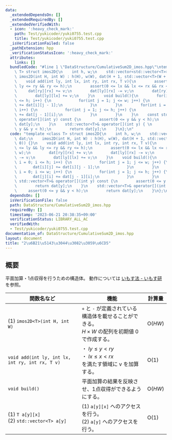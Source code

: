 ```yaml
---
data:
  _extendedDependsOn: []
  _extendedRequiredBy: []
  _extendedVerifiedWith:
  - icon: ':heavy_check_mark:'
    path: Test/yukicoder/yuki0755.test.cpp
    title: Test/yukicoder/yuki0755.test.cpp
  _isVerificationFailed: false
  _pathExtension: hpp
  _verificationStatusIcon: ':heavy_check_mark:'
  attributes:
    links: []
  bundledCode: "#line 1 \"DataStructure/CumulativeSum2D_imos.hpp\"\ntemplate <class\
    \ T> struct imos2D{\n    int h, w;\n    std::vector<std::vector<T>> dat;\n   \
    \ imos2D(int H, int W) : h(H), w(W), dat(H + 1, std::vector<T>(W + 1, 0)) {}\n\
    \    void add(int ly, int lx, int ry, int rx, T v){\n        assert(0 <= ly &&\
    \ ly <= ry && ry <= h);\n        assert(0 <= lx && lx <= rx && rx <= w);\n   \
    \     dat[ry][rx] += v;\n        dat[ly][rx] -= v;\n        dat[ry][lx] -= v;\n\
    \        dat[ly][lx] += v;\n    }\n    void build(){\n        for(int i = 0; i\
    \ <= h; i++) {\n            for(int j = 1; j <= w; j++) {\n                dat[i][j]\
    \ += dat[i][j - 1];\n            }\n        }\n        for(int i = 0; i <= w;\
    \ i++) {\n            for(int j = 1; j <= h; j++) {\n                dat[j][i]\
    \ += dat[j - 1][i];\n            }\n        }\n    }\n    const std::vector<T>&\
    \ operator[](int y) const {\n        assert(0 <= y && y < h);\n        return\
    \ dat[y];\n    }\n    std::vector<T>& operator[](int y) { \n        assert(0 <=\
    \ y && y < h);\n        return dat[y];\n    }\n};\n"
  code: "template <class T> struct imos2D{\n    int h, w;\n    std::vector<std::vector<T>>\
    \ dat;\n    imos2D(int H, int W) : h(H), w(W), dat(H + 1, std::vector<T>(W + 1,\
    \ 0)) {}\n    void add(int ly, int lx, int ry, int rx, T v){\n        assert(0\
    \ <= ly && ly <= ry && ry <= h);\n        assert(0 <= lx && lx <= rx && rx <=\
    \ w);\n        dat[ry][rx] += v;\n        dat[ly][rx] -= v;\n        dat[ry][lx]\
    \ -= v;\n        dat[ly][lx] += v;\n    }\n    void build(){\n        for(int\
    \ i = 0; i <= h; i++) {\n            for(int j = 1; j <= w; j++) {\n         \
    \       dat[i][j] += dat[i][j - 1];\n            }\n        }\n        for(int\
    \ i = 0; i <= w; i++) {\n            for(int j = 1; j <= h; j++) {\n         \
    \       dat[j][i] += dat[j - 1][i];\n            }\n        }\n    }\n    const\
    \ std::vector<T>& operator[](int y) const {\n        assert(0 <= y && y < h);\n\
    \        return dat[y];\n    }\n    std::vector<T>& operator[](int y) { \n   \
    \     assert(0 <= y && y < h);\n        return dat[y];\n    }\n};\n"
  dependsOn: []
  isVerificationFile: false
  path: DataStructure/CumulativeSum2D_imos.hpp
  requiredBy: []
  timestamp: '2023-06-21 20:38:35+09:00'
  verificationStatus: LIBRARY_ALL_AC
  verifiedWith:
  - Test/yukicoder/yuki0755.test.cpp
documentation_of: DataStructure/CumulativeSum2D_imos.hpp
layout: document
title: "2\u6B21\u5143\u3044\u3082\u3059\u6CD5"
---
```


## 概要
平面加算・1点収得を行うための構造体。 
動作については <a href = "https://imoz.jp/algorithms/imos_method.html">いもす法 - いもす研</a> を参照。

|関数名など|機能|計算量|
|---------|----|-----|
|(1) `imos2D<T>(int H, int W)`| `+` と `-` が定義されている構造体を載せることができる。<br> $H \times W$ の配列を初期値 $0$ で作成する。| $\text{O}(HW)$ |
|`void add(int ly, int lx, int ry, int rx, T v)`|・ $ly \leq y < ry$ <br>・ $lx \leq x < rx$ <br> を満たす領域に $\text{v}$ を加算する。| $\text{O}(1)$|
|`void build()`| 平面加算の結果を反映させ、1点収得ができるようにする。| $\text{O}(HW)$ |
|(1) `T a[y][x]` <br> (2) `std::vector<T> a[y]`|(1) `a[y][x]` へのアクセスを行う。 <br> (2) `a[y]` へのアクセスを行う。| $\text{O}(1)$ |
